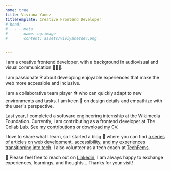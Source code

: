 ```yaml
---  
home: true
title: Viviana Yanez
titleTemplate: Creative Frontend Developer
# head:
#   - - meta
#     - name: og:image
#       content: assets/viviyanezdev.png


---
```


<div class="about centered">
<p>
I am a creative frontend developer, with a background in audiovisual and visual communication <span role='img' aria-label='woman technologist' aria-hidden="true">👩🏽‍💻</span>.
</p>
<p>
I am passionate <span role='img' aria-label='heart' aria-hidden="true">💗</span> about developing enjoyable experiences that make the web more accessible and inclusive.
</p>
<p>
I am a collaborative team player <span role='img' aria-label='soccer ball' aria-hidden="true">⚽️</span> who can quickly adapt to new environments and tasks. I am keen <span role='img' aria-label='eyes' aria-hidden="true">👀</span> on design details and empathize with the user's perspective.
</p>
<p>
Last year, I completed a software engineering internship at the Wikimedia Foundation. Currently, I am contributing as a frontend developer at The Collab Lab. See <a href="https://github.com/wikimedia/mediawiki-extensions-GrowthExperiments/commits?author=vivitt" target='_blank'>my contributions</a> or <a href="/cv/cv-VIVIANA-YANEZ-software-developer.pdf" target="_blank" >download my CV</a>.
</p>
<p>
I love to share what I learn, so I started a blog <span role='img' aria-label='notebook' aria-hidden="true">📓</span> where you can find <a href="/blog/">a series of articles on web development, accessibility, and my experiences transitioning into tech</a>. I also volunteer as a tech coach at <a href="https://techfems.org/">TechFems</a>.
</p>
<p>
<span role='img' aria-label='message' aria-hidden="true">💌</span> Please feel free to reach out on <a href="https://www.linkedin.com/in/viviana-yanez/" target='_blank'>Linkedin</a>, I am always happy to exchange experiences, learnings, and thoughts... Thanks for your visit!
</p>
</div>
